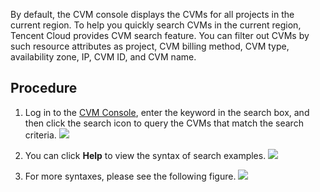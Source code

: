 By default, the CVM console displays the CVMs for all projects in the current region. To help you quickly search CVMs in the current region, Tencent Cloud provides CVM search feature. You can filter out CVMs by such resource attributes as project, CVM billing method, CVM type, availability zone, IP, CVM ID, and CVM name.

## Procedure

1. Log in to the [CVM Console](https://console.cloud.tencent.com/cvm/index), enter the keyword in the search box, and then click the search icon to query the CVMs that match the search criteria.
![](https://main.qcloudimg.com/raw/4eac2d19630d80b29ea2278636daee3f.png)

2. You can click **Help** to view the syntax of search examples.
![](https://main.qcloudimg.com/raw/9f46eba7f774b9ac488eb6a8f32c47f6.png)

3. For more syntaxes, please see the following figure.
![](https://main.qcloudimg.com/raw/2d55bf6a3fa40bd48d0b9ef298a6c57b.png)
